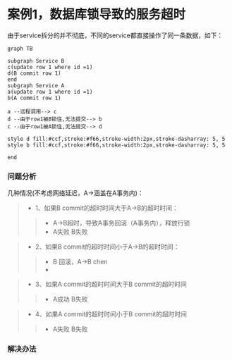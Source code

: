 # 案例1，数据库锁导致的服务超时
由于service拆分的并不彻底，不同的service都直接操作了同一条数据，如下：
```mermaid
graph TB

subgraph Service B
c(update row 1 where id =1)
d(B commit row 1)
end
subgraph Service A
a(update row 1 where id =1)
b(A commit row 1)

a --远程调用--> c
d --由于row1被B锁住,无法提交--> b
c --由于row1被A锁住,无法提交--> d

style d fill:#ccf,stroke:#f66,stroke-width:2px,stroke-dasharray: 5, 5
style b fill:#ccf,stroke:#f66,stroke-width:2px,stroke-dasharray: 5, 5

end
```
### 问题分析
几种情况(不考虑网络延迟，A->涵盖在A事务内)：
>- 1、如果B commit的超时时间大于A->B的超时时间：
>>- A->B超时，导致A事务回滚（A事务内），释放行锁
>>- A失败 B失败

>- 2、如果B commit的超时时间小于A->B的超时时间：
>>- B 回滚，A->B chen
>>- 

>- 3、如果A commit的超时时间大于B commit的超时时间 
>>- A成功 B失败

>- 4、如果A commit的超时时间小于B commit的超时时间 
>>- A失败 B失败

### 解决办法
<!--stackedit_data:
eyJoaXN0b3J5IjpbLTEzNzEwODkzNzJdfQ==
-->